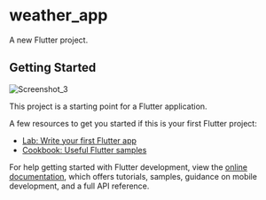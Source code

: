 # weather_app

A new Flutter project.

## Getting Started

![Screenshot_3](https://github.com/user-attachments/assets/74d56892-a23e-4dd9-a41b-91f45397b3ee)

This project is a starting point for a Flutter application.

A few resources to get you started if this is your first Flutter project:

- [Lab: Write your first Flutter app](https://docs.flutter.dev/get-started/codelab)
- [Cookbook: Useful Flutter samples](https://docs.flutter.dev/cookbook)

For help getting started with Flutter development, view the
[online documentation](https://docs.flutter.dev/), which offers tutorials,
samples, guidance on mobile development, and a full API reference.
